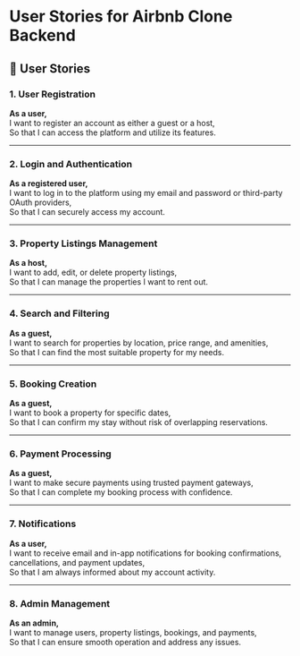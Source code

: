 # **User Stories for Airbnb Clone Backend**

## 🎯 User Stories  

### **1. User Registration**  
**As a user,**  
I want to register an account as either a guest or a host,  
So that I can access the platform and utilize its features.  

---

### **2. Login and Authentication**  
**As a registered user,**  
I want to log in to the platform using my email and password or third-party OAuth providers,  
So that I can securely access my account.  

---

### **3. Property Listings Management**  
**As a host,**  
I want to add, edit, or delete property listings,  
So that I can manage the properties I want to rent out.  

---

### **4. Search and Filtering**  
**As a guest,**  
I want to search for properties by location, price range, and amenities,  
So that I can find the most suitable property for my needs.  

---

### **5. Booking Creation**  
**As a guest,**  
I want to book a property for specific dates,  
So that I can confirm my stay without risk of overlapping reservations.  

---

### **6. Payment Processing**  
**As a guest,**  
I want to make secure payments using trusted payment gateways,  
So that I can complete my booking process with confidence.  

---

### **7. Notifications**  
**As a user,**  
I want to receive email and in-app notifications for booking confirmations, cancellations, and payment updates,  
So that I am always informed about my account activity.  

---

### **8. Admin Management**  
**As an admin,**  
I want to manage users, property listings, bookings, and payments,  
So that I can ensure smooth operation and address any issues.  
